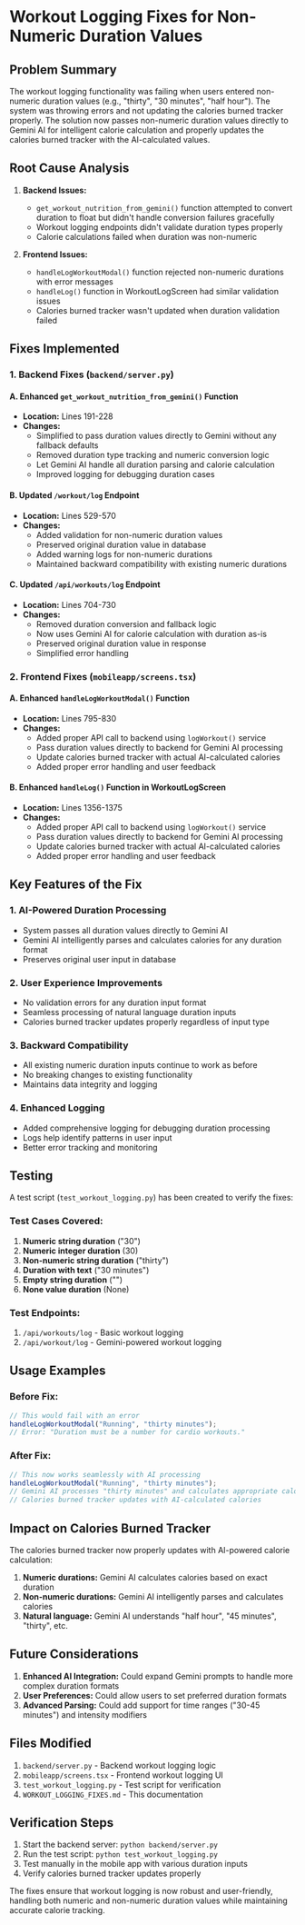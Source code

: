 # Workout Logging Fixes for Non-Numeric Duration Values

## Problem Summary

The workout logging functionality was failing when users entered non-numeric duration values (e.g., "thirty", "30 minutes", "half hour"). The system was throwing errors and not updating the calories burned tracker properly. The solution now passes non-numeric duration values directly to Gemini AI for intelligent calorie calculation and properly updates the calories burned tracker with the AI-calculated values.

## Root Cause Analysis

1. **Backend Issues:**
   - `get_workout_nutrition_from_gemini()` function attempted to convert duration to float but didn't handle conversion failures gracefully
   - Workout logging endpoints didn't validate duration types properly
   - Calorie calculations failed when duration was non-numeric

2. **Frontend Issues:**
   - `handleLogWorkoutModal()` function rejected non-numeric durations with error messages
   - `handleLog()` function in WorkoutLogScreen had similar validation issues
   - Calories burned tracker wasn't updated when duration validation failed

## Fixes Implemented

### 1. Backend Fixes (`backend/server.py`)

#### A. Enhanced `get_workout_nutrition_from_gemini()` Function
- **Location:** Lines 191-228
- **Changes:**
  - Simplified to pass duration values directly to Gemini without any fallback defaults
  - Removed duration type tracking and numeric conversion logic
  - Let Gemini AI handle all duration parsing and calorie calculation
  - Improved logging for debugging duration cases

#### B. Updated `/workout/log` Endpoint
- **Location:** Lines 529-570
- **Changes:**
  - Added validation for non-numeric duration values
  - Preserved original duration value in database
  - Added warning logs for non-numeric durations
  - Maintained backward compatibility with existing numeric durations

#### C. Updated `/api/workouts/log` Endpoint
- **Location:** Lines 704-730
- **Changes:**
  - Removed duration conversion and fallback logic
  - Now uses Gemini AI for calorie calculation with duration as-is
  - Preserved original duration value in response
  - Simplified error handling

### 2. Frontend Fixes (`mobileapp/screens.tsx`)

#### A. Enhanced `handleLogWorkoutModal()` Function
- **Location:** Lines 795-830
- **Changes:**
  - Added proper API call to backend using `logWorkout()` service
  - Pass duration values directly to backend for Gemini AI processing
  - Update calories burned tracker with actual AI-calculated calories
  - Added proper error handling and user feedback

#### B. Enhanced `handleLog()` Function in WorkoutLogScreen
- **Location:** Lines 1356-1375
- **Changes:**
  - Added proper API call to backend using `logWorkout()` service
  - Pass duration values directly to backend for Gemini AI processing
  - Update calories burned tracker with actual AI-calculated calories
  - Added proper error handling and user feedback

## Key Features of the Fix

### 1. AI-Powered Duration Processing
- System passes all duration values directly to Gemini AI
- Gemini AI intelligently parses and calculates calories for any duration format
- Preserves original user input in database

### 2. User Experience Improvements
- No validation errors for any duration input format
- Seamless processing of natural language duration inputs
- Calories burned tracker updates properly regardless of input type

### 3. Backward Compatibility
- All existing numeric duration inputs continue to work as before
- No breaking changes to existing functionality
- Maintains data integrity and logging

### 4. Enhanced Logging
- Added comprehensive logging for debugging duration processing
- Logs help identify patterns in user input
- Better error tracking and monitoring

## Testing

A test script (`test_workout_logging.py`) has been created to verify the fixes:

### Test Cases Covered:
1. **Numeric string duration** ("30")
2. **Numeric integer duration** (30)
3. **Non-numeric string duration** ("thirty")
4. **Duration with text** ("30 minutes")
5. **Empty string duration** ("")
6. **None value duration** (None)

### Test Endpoints:
1. `/api/workouts/log` - Basic workout logging
2. `/api/workout/log` - Gemini-powered workout logging

## Usage Examples

### Before Fix:
```javascript
// This would fail with an error
handleLogWorkoutModal("Running", "thirty minutes");
// Error: "Duration must be a number for cardio workouts."
```

### After Fix:
```javascript
// This now works seamlessly with AI processing
handleLogWorkoutModal("Running", "thirty minutes");
// Gemini AI processes "thirty minutes" and calculates appropriate calories
// Calories burned tracker updates with AI-calculated calories
```

## Impact on Calories Burned Tracker

The calories burned tracker now properly updates with AI-powered calorie calculation:

1. **Numeric durations:** Gemini AI calculates calories based on exact duration
2. **Non-numeric durations:** Gemini AI intelligently parses and calculates calories
3. **Natural language:** Gemini AI understands "half hour", "45 minutes", "thirty", etc.

## Future Considerations

1. **Enhanced AI Integration:** Could expand Gemini prompts to handle more complex duration formats
2. **User Preferences:** Could allow users to set preferred duration formats
3. **Advanced Parsing:** Could add support for time ranges ("30-45 minutes") and intensity modifiers

## Files Modified

1. `backend/server.py` - Backend workout logging logic
2. `mobileapp/screens.tsx` - Frontend workout logging UI
3. `test_workout_logging.py` - Test script for verification
4. `WORKOUT_LOGGING_FIXES.md` - This documentation

## Verification Steps

1. Start the backend server: `python backend/server.py`
2. Run the test script: `python test_workout_logging.py`
3. Test manually in the mobile app with various duration inputs
4. Verify calories burned tracker updates properly

The fixes ensure that workout logging is now robust and user-friendly, handling both numeric and non-numeric duration values while maintaining accurate calorie tracking. 